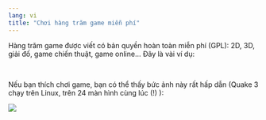```yaml
---
lang: vi
title: "Chơi hàng trăm game miễn phí"
---
```


Hàng trăm game được viết có bản quyền hoàn toàn miễn phí (GPL): 2D, 3D, giải đố, game chiến thuật, 
game online... Đây là vài ví dụ:

<div id="items">



<br class="clearboth" />


Nếu bạn thích chơi game, bạn có thể thấy bức ảnh này rất hấp dẫn (Quake 3 chạy trên Linux, trên 24 màn hình cùng lúc (!) ):

<a href="Images/quake_24_screens.jpg"><img src="Images/quake_24_screens_thumbnail.jpg" /></a>




